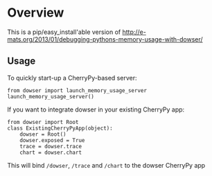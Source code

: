 Overview
========

This is a pip/easy_install'able version of http://e-mats.org/2013/01/debugging-pythons-memory-usage-with-dowser/

Usage
-----

To quickly start-up a CherryPy-based server:

    from dowser import launch_memory_usage_server
    launch_memory_usage_server()


If you want to integrate dowser in your existing CherryPy app:

    from dowser import Root
    class ExistingCherryPyApp(object):
        dowser = Root()
        dowser.exposed = True
        trace = dowser.trace
        chart = dowser.chart
        
This will bind `/dowser`, `/trace` and `/chart` to the dowser CherryPy app
